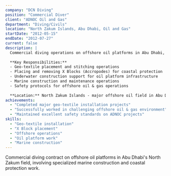 ```yaml
---
company: "DCN Diving"
position: "Commercial Diver"
client: "ADNOC Oil and Gas"
department: "Diving/Civils"
location: "North Zakum Islands, Abu Dhabi, Oil and Gas"
startDate: "2012-05-15"
endDate: "2012-07-27"
current: false
description: |
  Commercial diving operations on offshore oil platforms in Abu Dhabi, working on major infrastructure projects.
  
  **Key Responsibilities:**
  - Geo-textile placement and stitching operations
  - Placing and removing X Blocks (Accropodes) for coastal protection
  - Underwater construction support for oil platform infrastructure
  - Marine construction and maintenance operations
  - Safety protocols for offshore oil & gas operations
  
  **Location:** North Zakum Islands - major offshore oil field in Abu Dhabi
achievements:
  - "Completed major geo-textile installation projects"
  - "Successfully worked in challenging offshore oil & gas environment"
  - "Maintained excellent safety standards on ADNOC projects"
skills:
  - "Geo-textile installation"
  - "X Block placement"
  - "Offshore operations"
  - "Oil platform work"
  - "Marine construction"
---
```


Commercial diving contract on offshore oil platforms in Abu Dhabi's North Zakum field, involving specialized marine construction and coastal protection work. 